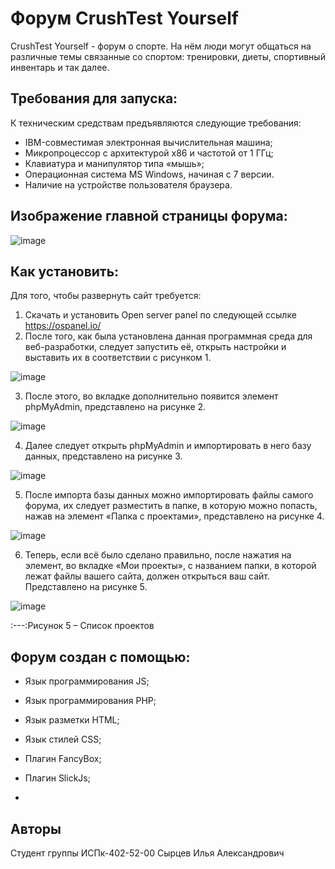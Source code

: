 # Форум CrushTest Yourself

CrushTest Yourself - форум о спорте. На нём люди могут общаться на различные темы связанные со спортом: тренировки, диеты, спортивный инвентарь и так далее.

## Требования для запуска:

К техническим средствам предъявляются следующие требования:

- IBM-совместимая электронная вычислительная машина;
- Микропроцессор с архитектурой x86 и частотой от 1 ГГц;
- Клавиатура и манипулятор типа «мышь»;
- Операционная система MS Windows, начиная с 7 версии.
- Наличие на устройстве пользователя браузера.


## Изображение главной страницы форума:

![image](https://user-images.githubusercontent.com/94793965/203148654-5c4acb8a-d6df-41ef-af2d-7b281f0534f2.png)


## Как установить:

Для того, чтобы развернуть сайт требуется:
1.	Скачать и установить Open server panel по следующей ссылке https://ospanel.io/ 
2.	После того, как была установлена данная программная среда для веб-разработки, следует запустить её, открыть настройки и выставить их в соответствии с рисунком 1.

![image](https://user-images.githubusercontent.com/94793965/203148719-8d14be54-7d0e-4d99-b512-559e1b87cdff.png)

3.	После этого, во вкладке дополнительно появится элемент phpMyAdmin, представлено на рисунке 2.

![image](https://user-images.githubusercontent.com/94793965/203148764-30d2b182-c92c-4d0b-8717-86f8ec03928a.png)


4.	Далее следует открыть phpMyAdmin и импортировать в него базу данных, представлено на рисунке 3.
 
![image](https://user-images.githubusercontent.com/94793965/203148798-90c781cf-9ebf-4f14-901a-b9783beb676c.png)

5.	После импорта базы данных можно импортировать файлы самого форума, их следует разместить в папке, в которую можно попасть, нажав на элемент «Папка с проектами», представлено на рисунке 4.
 
![image](https://user-images.githubusercontent.com/94793965/203148836-2e7f0421-5d37-4643-8395-b46616c532cd.png)

 
6.	Теперь, если всё было сделано правильно, после нажатия на элемент, во вкладке «Мои проекты», с названием папки, в которой лежат файлы вашего сайта, должен открыться ваш сайт. Представлено на рисунке 5.

![image](https://user-images.githubusercontent.com/94793965/203148872-175ede91-16f2-45c6-97b4-b84c61f5e3b7.png)

:---:Рисунок 5 – Список проектов


## Форум создан с помощью:

- Язык программирования JS;

- Язык программирования PHP;

- Язык разметки HTML;

- Язык стилей CSS;

- Плагин FancyBox;

- Плагин SlickJs;
- 
## Авторы

Студент группы ИСПк-402-52-00
Сырцев Илья Александрович

